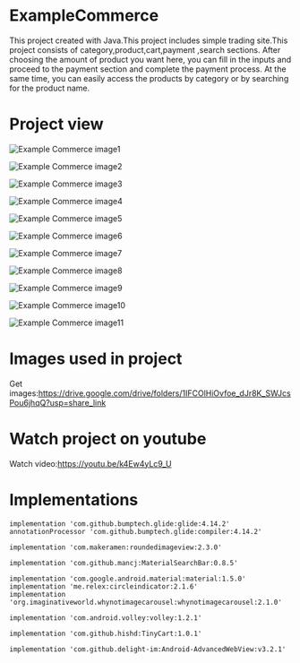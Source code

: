 # ExampleCommerce
This project created with Java.This project includes simple trading site.This project consists of category,product,cart,payment ,search sections.
After choosing the amount of product you want here, you can fill in the inputs and proceed to the payment section and complete the payment process.
At the same time, you can easily access the products by category or by searching for the product name.

# Project view

![Example Commerce image1](https://user-images.githubusercontent.com/127643762/225890738-fe1e43c6-5370-4650-8093-3ada072f1799.jpg)

![Example Commerce image2](https://user-images.githubusercontent.com/127643762/225890755-b4cdd422-7fc4-4f10-a2d0-2c143c1ae1d4.jpg)

![Example Commerce image3](https://user-images.githubusercontent.com/127643762/225890771-899cea68-d615-4c42-94a5-8ba294e1addd.jpg)

![Example Commerce image4](https://user-images.githubusercontent.com/127643762/225890787-1d58b088-e711-4034-82e5-64afc849890c.jpg)

![Example Commerce image5](https://user-images.githubusercontent.com/127643762/225890807-e4e8e0c3-50f6-4907-b914-85e248e89487.jpg)

![Example Commerce image6](https://user-images.githubusercontent.com/127643762/225890818-ab9b79be-ad41-4862-b8ab-a7dacd181473.jpg)

![Example Commerce image7](https://user-images.githubusercontent.com/127643762/225890840-40aa3520-43cd-4943-a9e8-314b85687b8f.jpg)

![Example Commerce image8](https://user-images.githubusercontent.com/127643762/225890857-72b471e2-5be1-4362-9079-9c806be133f2.jpg)

![Example Commerce image9](https://user-images.githubusercontent.com/127643762/225890878-33a8c3fb-0ec4-4fa4-b719-faa2988dd729.jpg)

![Example Commerce image10](https://user-images.githubusercontent.com/127643762/225890902-2619b12d-a7e0-4525-8216-97931d76334e.jpg)

![Example Commerce image11](https://user-images.githubusercontent.com/127643762/225890920-00398f07-1ee4-4c6e-9d57-5b52c38bb53d.jpg)

# Images used in project
Get images:https://drive.google.com/drive/folders/1IFCOlHiOvfoe_dJr8K_SWJcsPou6jhqQ?usp=share_link

# Watch project on youtube

Watch video:https://youtu.be/k4Ew4yLc9_U

# Implementations
    implementation 'com.github.bumptech.glide:glide:4.14.2'
    annotationProcessor 'com.github.bumptech.glide:compiler:4.14.2'

    implementation 'com.makeramen:roundedimageview:2.3.0'

    implementation 'com.github.mancj:MaterialSearchBar:0.8.5'

    implementation 'com.google.android.material:material:1.5.0'
    implementation 'me.relex:circleindicator:2.1.6'
    implementation 'org.imaginativeworld.whynotimagecarousel:whynotimagecarousel:2.1.0'

    implementation 'com.android.volley:volley:1.2.1'

    implementation 'com.github.hishd:TinyCart:1.0.1'

    implementation 'com.github.delight-im:Android-AdvancedWebView:v3.2.1'
